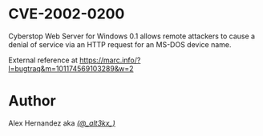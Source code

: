 # CVE-2002-0200
Cyberstop Web Server for Windows 0.1 allows remote attackers to cause a denial of service via an HTTP request for an MS-DOS device name.

External reference at https://marc.info/?l=bugtraq&m=101174569103289&w=2

# Author
Alex Hernandez aka <em><a href="https://twitter.com/_alt3kx_" rel="nofollow">(@\_alt3kx\_)</a></em>
